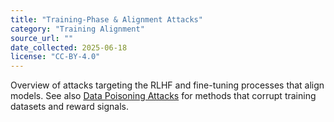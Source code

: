 ```yaml
---
title: "Training-Phase & Alignment Attacks"
category: "Training Alignment"
source_url: ""
date_collected: 2025-06-18
license: "CC-BY-4.0"
---
```


Overview of attacks targeting the RLHF and fine-tuning processes that align models. See also [Data Poisoning Attacks](../data-poisoning/index.md) for methods that corrupt training datasets and reward signals.

